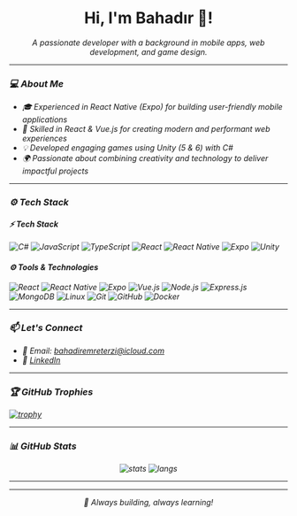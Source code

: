 <h1 align="center"> Hi, I'm Bahadır 👋! </h1>
<p align="center">
  <i>A passionate developer with a background in mobile apps, web development, and game design.
</p>

---

### 💻 About Me

- 🎓 Experienced in React Native (Expo) for building user-friendly mobile applications 
- 🤖 Skilled in React & Vue.js for creating modern and performant web experiences
- 💡 Developed engaging games using Unity (5 & 6) with C#
- 🌍 Passionate about combining creativity and technology to deliver impactful projects

---


### ⚙️ Tech Stack

#### ⚡ Tech Stack
![C#](https://img.shields.io/badge/C%23-239120?style=flat&logo=c-sharp&logoColor=white)
![JavaScript](https://img.shields.io/badge/JavaScript-F7DF1E?style=flat&logo=javascript&logoColor=black)
![TypeScript](https://img.shields.io/badge/TypeScript-3178C6?style=flat&logo=typescript&logoColor=white)
![React](https://img.shields.io/badge/React-61DAFB?style=flat&logo=react&logoColor=black)
![React Native](https://img.shields.io/badge/React%20Native-61DAFB?style=flat&logo=react&logoColor=black)
![Expo](https://img.shields.io/badge/Expo-000020?style=flat&logo=expo&logoColor=white)
![Unity](https://img.shields.io/badge/Unity-100000?style=flat&logo=unity&logoColor=white)

#### ⚙️ Tools & Technologies
![React](https://img.shields.io/badge/React-61DAFB?style=flat&logo=react&logoColor=black)
![React Native](https://img.shields.io/badge/React%20Native-61DAFB?style=flat&logo=react&logoColor=black)
![Expo](https://img.shields.io/badge/Expo-000020?style=flat&logo=expo&logoColor=white)
![Vue.js](https://img.shields.io/badge/Vue.js-4FC08D?style=flat&logo=vue.js&logoColor=white)
![Node.js](https://img.shields.io/badge/Node.js-339933?style=flat&logo=nodedotjs&logoColor=white)
![Express.js](https://img.shields.io/badge/Express.js-000000?style=flat&logo=express&logoColor=white)
![MongoDB](https://img.shields.io/badge/MongoDB-47A248?style=flat&logo=mongodb&logoColor=white)
![Linux](https://img.shields.io/badge/Linux-FCC624?style=flat&logo=linux&logoColor=black)
![Git](https://img.shields.io/badge/Git-F05032?style=flat&logo=git&logoColor=white)
![GitHub](https://img.shields.io/badge/GitHub-181717?style=flat&logo=github&logoColor=white)
![Docker](https://img.shields.io/badge/Docker-2496ED?style=flat&logo=docker&logoColor=white)

---

### 📫 Let's Connect

- 📩 Email: [bahadiremreterzi@icloud.com](mailto:hadiremreterzi@icloud.com)  
- 💼 [LinkedIn](https://www.linkedin.com/in/bahad%C4%B1r-terzi-a93357295/)  

---

### 🏆 GitHub Trophies

[![trophy](https://github-profile-trophy.vercel.app/?username=xauqse&theme=radical&column=4&margin-w=15&margin-h=15)](https://github.com/ryo-ma/github-profile-trophy)

---

### 📊 GitHub Stats

<p align="center">
  <img src="https://github-readme-stats.vercel.app/api?username=xauqse&show_icons=true&theme=radical" alt="stats"/>
  <img src="https://github-readme-stats.vercel.app/api/top-langs/?username=xauqse&layout=compact&theme=radical" alt="langs"/>
</p>

---

---

<p align="center">🚀 Always building, always learning!</p>
